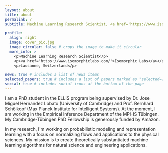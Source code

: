 ```yaml
---
layout: about
title: about
permalink: /
subtitle: Machine Learning Research Scientist, <a href='https://www.isomorphiclabs.com/'>Isomorphic Labs</a> <br> PhD in Machine Learning, University of Cambridge

profile:
  align: right
  image: cover_pic.jpg
  image_circular: false # crops the image to make it circular
  more_info: >
    <p>Machine Learning Research Scientist</p>
    <p><a href='https://www.isomorphiclabs.com/'>Isomorphic Labs</a></p>
    <p>Lausanne, Switzerland</p>

news: true # includes a list of news items
selected_papers: true # includes a list of papers marked as "selected={true}"
social: true # includes social icons at the bottom of the page
---
```


I am a PhD student in the ELLIS program being supervised by Dr. Jose Miguel Hernandez Lobato (University of Cambridge) and Prof. Bernhard Schölkopf (Max Planck Institute for Intelligent Systems). At the moment, I am working in the Empirical Inference Department of the MPI-IS Tübingen. My Cambridge-Tübingen PhD Fellowship is generously funded by Amazon.

In my research, I'm working on probabilistic modeling and representation learning with a focus on normalizing flows and applications to the physical sciences. My mission is to create theoretically substantiated machine learning algorithms for natural science and engineering applications.
